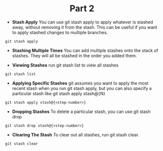 <h1 align="center"> Part 2 </h1>

-  **Stash Apply**
You can use git stash apply to apply whatever is stashed away, without removing it from the stash. This can be useful if you want to apply stashed changes to multiple branches.
```console
git stash apply
```

- **Stashing Multiple Times**
You can add multiple stashes onto the stack of stashes.  They will all be stashed in the order you added them.

- **Viewing Stashes**
run git stash list to view all stashes
```console
git stash list
```

- **Applying Specific Stashes**
git assumes you want to apply the most recent stash when you run git stash apply, but you can also specify a particular stash like git stash apply stash@{N}
```console
git stash apply stash@{<step-number>}
```
- **Dropping Stashes**
To delete a particular stash, you can use git stash drop <stash-id>
```console
git stash drop stash@{<step-number>}
```

- **Clearing The Stash**
To clear out all stashes, run git stash clear.
```console
git stash clear
```
